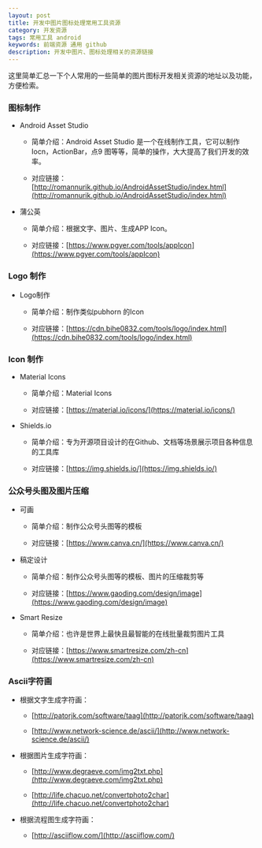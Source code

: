 ```yaml
---
layout: post
title: 开发中图片图标处理常用工具资源
category: 开发资源
tags: 常用工具 android
keywords: 前端资源 通用 github
description: 开发中图片、图标处理相关的资源链接
---
```


这里简单汇总一下个人常用的一些简单的图片图标开发相关资源的地址以及功能，方便检索。

### 图标制作

- Android Asset Studio

	-  简单介绍：Android Asset Studio 是一个在线制作工具，它可以制作Iocn，ActionBar，点9 图等等，简单的操作，大大提高了我们开发的效率。
	
	-  对应链接：[http://romannurik.github.io/AndroidAssetStudio/index.html](http://romannurik.github.io/AndroidAssetStudio/index.html)

- 蒲公英

	-  简单介绍：根据文字、图片、生成APP Icon。
	
	-  对应链接：[https://www.pgyer.com/tools/appIcon](https://www.pgyer.com/tools/appIcon)

### Logo 制作

- Logo制作

	-  简单介绍：制作类似pubhorn 的Icon
	
	-  对应链接：[https://cdn.bihe0832.com/tools/logo/index.html](https://cdn.bihe0832.com/tools/logo/index.html)

### Icon 制作

- Material Icons

	-  简单介绍：Material Icons
	
	-  对应链接：[https://material.io/icons/](https://material.io/icons/)

- Shields.io

	-  简单介绍：专为开源项目设计的在Github、文档等场景展示项目各种信息的工具库

	-  对应链接：[https://img.shields.io/](https://img.shields.io/)

### 公众号头图及图片压缩

- 可画

	-  简单介绍：制作公众号头图等的模板
	
	-  对应链接：[https://www.canva.cn/](https://www.canva.cn/)

- 稿定设计
	
	-  简单介绍：制作公众号头图等的模板、图片的压缩裁剪等
	
	-  对应链接：[https://www.gaoding.com/design/image](https://www.gaoding.com/design/image)	
- Smart Resize 
	
	-  简单介绍：也许是世界上最快且最智能的在线批量裁剪图片工具
	
	- 对应链接：[https://www.smartresize.com/zh-cn](https://www.smartresize.com/zh-cn)

### Ascii字符画

- 根据文字生成字符画：

	- [http://patorjk.com/software/taag](http://patorjk.com/software/taag)

	- [http://www.network-science.de/ascii/](http://www.network-science.de/ascii/)

-  根据图片生成字符画：

	- [http://www.degraeve.com/img2txt.php](http://www.degraeve.com/img2txt.php)

	- [http://life.chacuo.net/convertphoto2char](http://life.chacuo.net/convertphoto2char)

-  根据流程图生成字符画：

	- [http://asciiflow.com/](http://asciiflow.com/)

